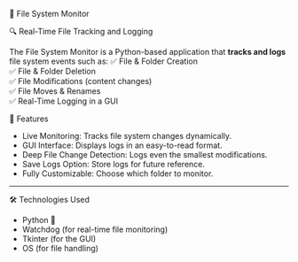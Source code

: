 📂 File System Monitor

🔍 Real-Time File Tracking and Logging

The File System Monitor is a Python-based application that **tracks and logs** file system events such as:
✅ File & Folder Creation  
✅ File & Folder Deletion  
✅ File Modifications (content changes)  
✅ File Moves & Renames  
✅ Real-Time Logging in a GUI  



 🚀 Features
- Live Monitoring: Tracks file system changes dynamically.
- GUI Interface: Displays logs in an easy-to-read format.
- Deep File Change Detection: Logs even the smallest modifications.
- Save Logs Option: Store logs for future reference.
- Fully Customizable: Choose which folder to monitor.

---

 🛠️ Technologies Used
- Python 🐍
- Watchdog (for real-time file monitoring)
- Tkinter (for the GUI)
- OS (for file handling)
